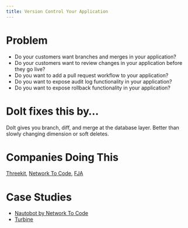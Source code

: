 ```yaml
---
title: Version Control Your Application
---
```


# Problem

* Do your customers want branches and merges in your application? 
* Do your customers want to review changes in your application before they go live? 
* Do you want to add a pull request workflow to your application?
* Do you want to expose audit log functionality in your application?
* Do you want to expose rollback functionality in your application?

# Dolt fixes this by…

Dolt gives you branch, diff, and merge at the database layer. 
Better than slowly changing dimension or soft deletes.

# Companies Doing This

[Threekit](https://www.threekit.com/), [Network To Code](https://www.networktocode.com/), [FJA](https://www.fja.com/)

# Case Studies

* [Nautobot by Network To Code](https://www.dolthub.com/blog/2021-11-19-dolt-nautobot/)
* [Turbine](https://www.dolthub.com/blog/2022-08-17-dolt-turbine/)
